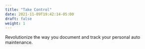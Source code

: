 ```yaml
---
title: "Take Control"
date: 2021-11-09T19:42:14-05:00
draft: false
weight: 1
---
```


Revolutionize the way you document and track your personal auto maintenance.
